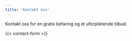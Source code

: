 ```yaml
---
title: 'Kontakt oss'
---
```


Kontakt oss for en gratis befaring og et uforpliktende tilbud.

{{< contact-form >}}

